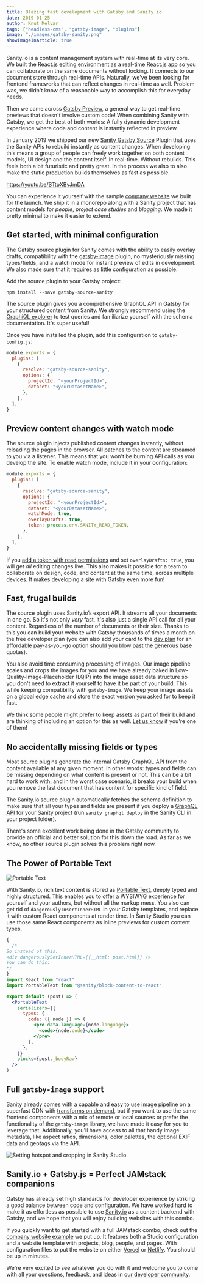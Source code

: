 ```yaml
---
title: Blazing fast development with Gatsby and Sanity.io
date: 2019-01-25
author: Knut Melvær
tags: ["headless-cms", "gatsby-image", "plugins"]
image: "./images/gatsby-sanity.png"
showImageInArticle: true
---
```


Sanity.io is a content management system with real-time at its very core. We built the React.js [editing environment](https://github.com/sanity-io/sanity) as a real-time React.js app so you can collaborate on the same documents without locking. It connects to our document store through real-time APIs. Naturally, we've been looking for frontend frameworks that can reflect changes in real-time as well. Problem was, we didn't know of a reasonable way to accomplish this for everyday needs.

Then we came across [Gatsby Preview](/blog/2018-07-17-announcing-gatsby-preview/), a general way to get real-time previews that doesn't involve custom code! When combining Sanity with Gatsby, we get the best of both worlds: A fully dynamic development experience where code and content is instantly reflected in preview.

In January 2019 we shipped our new [Sanity Gatsby Source](https://github.com/sanity-io/gatsby-source-sanity) Plugin that uses the Sanity APIs to rebuild instantly as content changes. When developing this means a group of people can freely work together on both content models, UI design and the content itself. In real-time. Without rebuilds. This feels both a bit futuristic and pretty great. In the process we also to also make the static production builds themselves as fast as possible.

https://youtu.be/STtpXBvJmDA

You can experience it yourself with the sample [company website](https://github.com/sanity-io/example-company-website-gatsby-sanity-combo) we built for the launch. We ship it in a monorepo along with a Sanity project that has content models for _people_, _project case studies_ and _blogging_. We made it pretty minimal to make it easier to extend.

## Get started, with minimal configuration

The Gatsby source plugin for Sanity comes with the ability to easily overlay drafts, compatibility with the [gatsby-image](/packages/gatsby-image) plugin, no mysteriously missing types/fields, and a watch mode for instant preview of edits in development. We also made sure that it requires as little configuration as possible.

Add the source plugin to your Gatsby project:

```shell
npm install --save gatsby-source-sanity
```

The source plugin gives you a comprehensive GraphQL API in Gatsby for your structured content from Sanity. We strongly recommend using the [GraphiQL explorer](/docs/running-queries-with-graphiql/) to test queries and familiarize yourself with the schema documentation. It's super useful!

Once you have installed the plugin, add this configuration to `gatsby-config.js`:

```js
module.exports = {
  plugins: [
    {
      resolve: "gatsby-source-sanity",
      options: {
        projectId: "<yourProjectId>",
        dataset: "<yourDatasetName>",
      },
    },
  ],
}
```

## Preview content changes with watch mode

The source plugin injects published content changes instantly, without reloading the pages in the browser. All patches to the content are streamed to you via a listener. This means that you won't be burning API calls as you develop the site. To enable watch mode, include it in your configuration:

```js
module.exports = {
  plugins: [
    {
      resolve: "gatsby-source-sanity",
      options: {
        projectId: "<yourProjectId>",
        dataset: "<yourDatasetName>",
        watchMode: true,
        overlayDrafts: true,
        token: process.env.SANITY_READ_TOKEN,
      },
    },
  ],
}
```

If you [add a token with read permissions](https://github.com/sanity-io/example-company-website-gatsby-sanity-combo#enable-gatsby-watch-mode-for-drafts) and set `overlayDrafts: true`, you will get _all_ editing changes live. This also makes it possible for a team to collaborate on design, code, and content at the same time, across multiple devices. It makes developing a site with Gatsby even more fun!

## Fast, frugal builds

The source plugin uses Sanity.io’s export API. It streams all your documents in one go. So it's not only _very_ fast, it's also just a single API call for all your content. Regardless of the number of documents or their size. Thanks to this you can build your website with Gatsby thousands of times a month on the free developer plan (you can also add your card to the [dev plan](https://www.sanity.io/pricing/dev-2018-08-21) for an affordable pay-as-you-go option should you blow past the generous base quotas).

You also avoid time consuming processing of images. Our image pipeline scales and crops the images for you and we have already baked in Low-Quality-Image-Placeholder (LQIP) into the image asset data structure so you don't need to extract it yourself to have it be part of your build. This while keeping compatibility with `gatsby-image`. We keep your image assets on a global edge cache and store the exact version you asked for to keep it fast.

We think some people might prefer to keep assets as part of their build and are thinking of including an option for this as well. [Let us know](https://slack.sanity.io) if you're one of them!

## No accidentally missing fields or types

Most source plugins generate the internal Gatsby GraphQL API from the content available at any given moment. In other words: types and fields can be missing depending on what content is present or not. This can be a bit hard to work with, and in the worst case scenario, it breaks your build when you remove the last document that has content for specific kind of field.

The Sanity.io source plugin automatically fetches the schema definition to make sure that all your types and fields are present if you deploy a [GraphQL API](https://www.sanity.io/help/graphql-beta) for your Sanity project (run `sanity graphql deploy` in the Sanity CLI in your project folder).

There's some excellent work being done in the Gatsby community to provide an official and better solution for this down the road. As far as we know, no other source plugin solves this problem right now.

## The Power of Portable Text

![Portable Text](./images/portable-text.png)

With Sanity.io, rich text content is stored as [Portable Text](https://www.portabletext.org), deeply typed and highly structured. This enables you to offer a WYSIWYG experience for yourself and your authors, but without all the markup mess. You also can get rid of `dangerouslyInsertInnerHTML` in your Gatsby templates, and replace it with custom React components at render time. In Sanity Studio you can use those same React components as inline previews for custom content types.

```jsx
{
  /*
So instead of this:
<div dangerouslySetInnerHTML={{__html: post.html}} />
You can do this:
*/
}
import React from "react"
import PortableText from "@sanity/block-content-to-react"

export default (post) => (
  <PortableText
    serializers={{
      types: {
        code: ({ node }) => (
          <pre data-language={node.language}>
            <code>{node.code}</code>
          </pre>
        ),
      },
    }}
    blocks={post._bodyRaw}
  />
)
```

## Full `gatsby-image` support

Sanity already comes with a capable and easy to use image pipeline on a superfast CDN with [transforms on demand](https://www.sanity.io/docs/front-ends/presenting-images), but if you want to use the same frontend components with a mix of remote or local sources or prefer the functionality of the `gatsby-image` library, we have made it easy for you to leverage that. Additionally, you'll have access to all that handy image metadata, like aspect ratios, dimensions, color palettes, the optional EXIF data and geotags via the API.

![Setting hotspot and cropping in Sanity Studio](./images/hotspot-cropping.png)

## Sanity.io + Gatsby.js = Perfect JAMstack companions

Gatsby has already set high standards for developer experience by striking a good balance between code and configuration. We have worked hard to make it as effortless as possible to use [Sanity.io](https://www.sanity.io) as a content backend with Gatsby, and we hope that you will enjoy building websites with this combo.

If you quickly want to get started with a full JAMstack combo, check out the [company website example](https://github.com/sanity-io/example-company-website-gatsby-sanity-combo) we put up. It features both a Studio configuration and a website template with projects, blog, people, and pages. With configuration files to put the website on either [Vercel](https://vercel.com) or [Netlify](https://netlify.com). You should be up in minutes.

We're very excited to see whatever you do with it and welcome you to come with all your questions, feedback, and ideas in [our developer community](https://slack.sanity.io).
